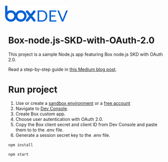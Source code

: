 <img src="/static/box-dev-logo.png" 
alt= "Box Dev Logo"
style="margin-left:-10px;"
width="40%">

# Box-node.js-SKD-with-OAuth-2.0
This project is a sample Node.js app featuring Box node.js SKD with OAuth 2.0.

Read a step-by-step guide in [this Medium blog post](https://medium.com/box-developer-blog/getting-started-with-box-node-js-sdk-with-oauth-2-0-5ca2e2e9c713).

# Run project

1. Use or create a [sandbox environment](https://support.box.com/hc/en-us/articles/360043697274-Managing-developer-sandboxes-for-Box-admins#:~:text=Using%20the%20Admin%20Console's%20Sandboxes,right%20corner%2C%20click%20Create%20Sandbox) or a [free account](https://account.box.com/signup/personal?tc=annual)
2. Navigate to [Dev Console](https://app.box.com/developers/console).
3. Create Box custom app.
4. Choose user autentication with OAuth 2.0.
5. Copy the Box client secret and client ID from Dev Console and paste them to to the .env file.
6. Generate a session secret key to the .env file.

```
npm install
```

```
npm start
```
